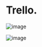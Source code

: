 # Trello.

![image](https://user-images.githubusercontent.com/122611579/219354492-63be8341-fe9c-4516-9948-ea3f003a468d.png)

![image](https://user-images.githubusercontent.com/122611579/219354656-29ff3d8f-d5b6-4eeb-b88f-a1d76bf4d11b.png)
